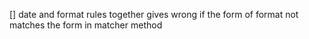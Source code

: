 [] date and format rules together gives wrong if the form of format not matches the form
	in matcher method